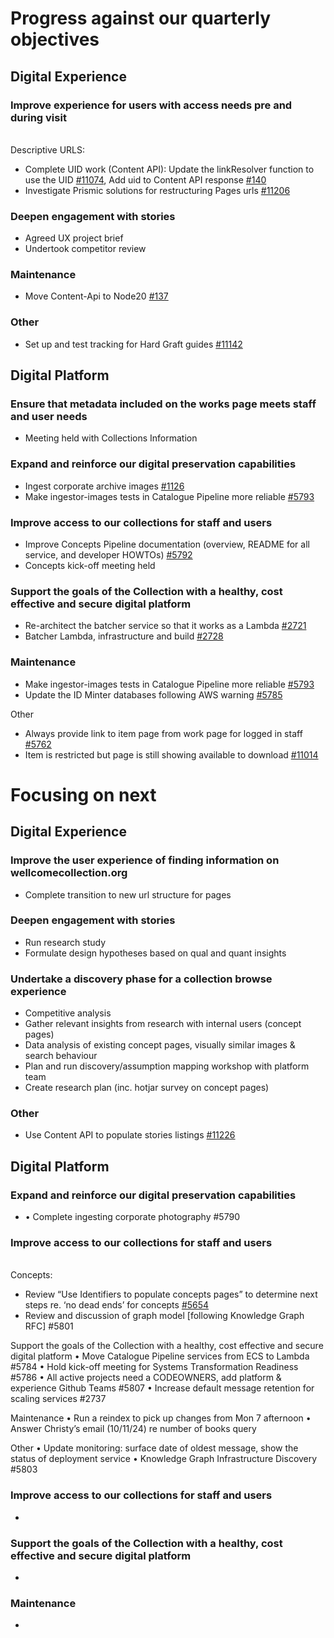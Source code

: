 # Progress against our quarterly objectives
## Digital Experience
### Improve experience for users with access needs pre and during visit
<br>Descriptive URLS:
- Complete UID work (Content API): Update the linkResolver function to use the UID [#11074](https://github.com/wellcomecollection/wellcomecollection.org/issues/11074), Add uid to Content API response [#140](https://github.com/wellcomecollection/content-api/issues/140)
- Investigate Prismic solutions for restructuring Pages urls [#11206](https://github.com/wellcomecollection/wellcomecollection.org/issues/11206)

### Deepen engagement with stories
-	Agreed UX project brief
-	Undertook competitor review

### Maintenance
- Move Content-Api to Node20 [#137](https://github.com/wellcomecollection/content-api/issues/137)

### Other
- Set up and test tracking for Hard Graft guides [#11142](https://github.com/wellcomecollection/wellcomecollection.org/issues/11142)


## Digital Platform
### Ensure that metadata included on the works page meets staff and user needs
- Meeting held with Collections Information

### Expand and reinforce our digital preservation capabilities
- Ingest corporate archive images [#1126](https://github.com/wellcomecollection/storage-service/issues/1126)
- Make ingestor-images tests in Catalogue Pipeline more reliable [#5793](https://github.com/wellcomecollection/platform/issues/5793)

### Improve access to our collections for staff and users
- Improve Concepts Pipeline documentation (overview, README for all service, and developer HOWTOs) [#5792](https://wellcomecloud.sharepoint.com/sites/wc2/DE/Presentations/•%09https:/github.com/wellcomecollection/platform/issues/5792)
- Concepts kick-off meeting held

### Support the goals of the Collection with a healthy, cost effective and secure digital platform
- Re-architect the batcher service so that it works as a Lambda [#2721](https://github.com/wellcomecollection/catalogue-pipeline/issues/2721)
- Batcher Lambda, infrastructure and build [#2728](https://github.com/wellcomecollection/catalogue-pipeline/pull/2728)

### Maintenance
- Make ingestor-images tests in Catalogue Pipeline more reliable [#5793](https://github.com/wellcomecollection/platform/issues/5793)
- Update the ID Minter databases following AWS warning [#5785](https://github.com/wellcomecollection/platform/issues/5785)

Other
- Always provide link to item page from work page for logged in staff [#5762](https://github.com/wellcomecollection/platform/issues/5762)
- Item is restricted but page is still showing available to download [#11014](https://github.com/wellcomecollection/wellcomecollection.org/issues/11014)


# Focusing on next
## Digital Experience
### Improve the user experience of finding information on wellcomecollection.org
- Complete transition to new url structure for pages

### Deepen engagement with stories
- Run research study
- Formulate design hypotheses based on qual and quant insights

### Undertake a discovery phase for a collection browse experience
- Competitive analysis
- Gather relevant insights from research with internal users (concept pages)
- Data analysis of existing concept pages, visually similar images & search behaviour
- Plan and run discovery/assumption mapping workshop with platform team
- Create research plan (inc. hotjar survey on concept pages)

### Other
- Use Content API to populate stories listings [#11226](https://github.com/wellcomecollection/wellcomecollection.org/issues/11226)

## Digital Platform
### Expand and reinforce our digital preservation capabilities
- •	Complete ingesting corporate photography #5790

### Improve access to our collections for staff and users
<br>Concepts:
- Review “Use Identifiers to populate concepts pages” to determine next steps re. ‘no dead ends’ for concepts [#5654]()
- Review and discussion of graph model [following Knowledge Graph RFC] #5801

Support the goals of the Collection with a healthy, cost effective and secure digital platform
•	Move Catalogue Pipeline services from ECS to Lambda #5784
•	Hold kick-off meeting for Systems Transformation Readiness #5786
•	All active projects need a CODEOWNERS, add platform & experience Github Teams #5807
•	Increase default message retention for scaling services #2737

Maintenance
•	Run a reindex to pick up changes from Mon 7 afternoon 
•	Answer Christy’s email (10/11/24) re number of books query

Other
•	Update monitoring: surface date of oldest message, show the status of deployment service
•	Knowledge Graph Infrastructure Discovery #5803


### Improve access to our collections for staff and users
- 

### Support the goals of the Collection with a healthy, cost effective and secure digital platform
- 

### Maintenance
- 

